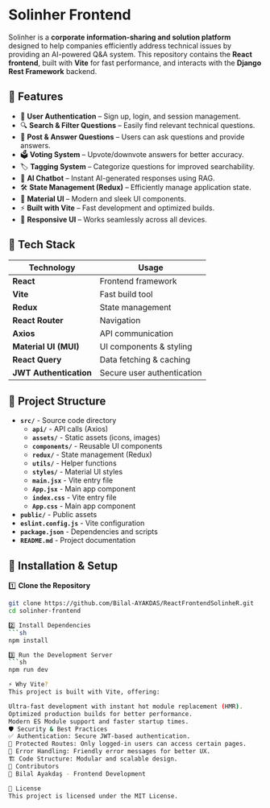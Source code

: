 # Solinher Frontend

Solinher is a **corporate information-sharing and solution platform** designed to help companies efficiently address technical issues by providing an AI-powered Q&A system. This repository contains the **React frontend**, built with **Vite** for fast performance, and interacts with the **Django Rest Framework** backend.

## 📌 Features

- 🌟 **User Authentication** – Sign up, login, and session management.
- 🔍 **Search & Filter Questions** – Easily find relevant technical questions.
- 💬 **Post & Answer Questions** – Users can ask questions and provide answers.
- 🗳 **Voting System** – Upvote/downvote answers for better accuracy.
- 🏷 **Tagging System** – Categorize questions for improved searchability.
- 🤖 **AI Chatbot** – Instant AI-generated responses using RAG.
- 🛠 **State Management (Redux)** – Efficiently manage application state.
- 🎨 **Material UI** – Modern and sleek UI components.
- ⚡ **Built with Vite** – Fast development and optimized builds.
- 📱 **Responsive UI** – Works seamlessly across all devices.

## 🚀 Tech Stack

| Technology | Usage |
|------------|-------|
| **React** | Frontend framework |
| **Vite** | Fast build tool |
| **Redux** | State management |
| **React Router** | Navigation |
| **Axios** | API communication |
| **Material UI (MUI)** | UI components & styling |
| **React Query** | Data fetching & caching |
| **JWT Authentication** | Secure user authentication |


## 📂 Project Structure

- **`src/`** - Source code directory
  - **`api/`** - API calls (Axios)
  - **`assets/`** - Static assets (icons, images)
  - **`components/`** - Reusable UI components
  - **`redux/`** - State management (Redux)
  - **`utils/`** - Helper functions
  - **`styles/`** - Material UI styles
  - **`main.jsx`** - Vite entry file
  - **`App.jsx`** - Main app component
  - **`index.css`** - Vite entry file
  - **`App.css`** - Main app component
- **`public/`** - Public assets
- **`eslint.config.js`** - Vite configuration
- **`package.json`** - Dependencies and scripts
- **`README.md`** - Project documentation


## 📜 Installation & Setup

1️⃣ **Clone the Repository**
```sh
git clone https://github.com/Bilal-AYAKDAS/ReactFrontendSolinheR.git
cd solinher-frontend

2️⃣ Install Dependencies
```sh
npm install

3️⃣ Run the Development Server
```sh
npm run dev

⚡ Why Vite?
This project is built with Vite, offering:

Ultra-fast development with instant hot module replacement (HMR).
Optimized production builds for better performance.
Modern ES Module support and faster startup times.
🛡 Security & Best Practices
✅ Authentication: Secure JWT-based authentication.
🔐 Protected Routes: Only logged-in users can access certain pages.
📜 Error Handling: Friendly error messages for better UX.
🏗 Code Structure: Modular and scalable design.
🤝 Contributors
👤 Bilal Ayakdaş - Frontend Development

📜 License
This project is licensed under the MIT License.
